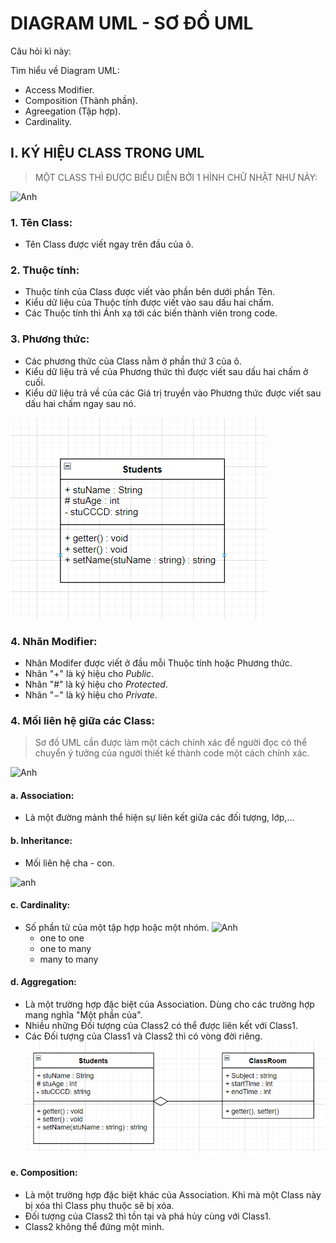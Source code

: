 # DIAGRAM UML - SƠ ĐỒ UML
Câu hỏi kì này:

Tìm hiểu về Diagram UML: 
- Access Modifier.
- Composition (Thành phần).
- Agreegation (Tập hợp).
- Cardinality.


## I. KÝ HIỆU CLASS TRONG UML

> MỘT CLASS THÌ ĐƯỢC BIỂU DIỄN BỞI 1 HÌNH CHỮ NHẬT NHƯ NÀY:

![Anh](https://cdn-images.visual-paradigm.com/guide/uml/uml-class-diagram-tutorial/02-class-notation.png)

### 1. Tên Class:
- Tên Class được viết ngay trên đầu của ô.
### 2. Thuộc tính:
- Thuộc tính của Class được viết vào phần bên dưới phần Tên.
- Kiểu dữ liệu của Thuộc tính được viết vào sau dấu hai chấm.
- Các Thuộc tính thì Ánh xạ tới các biến thành viên trong code.
### 3. Phương thức:
- Các phương thức của Class nằm ở phần thứ 3 của ô.
- Kiểu dữ liệu trả về của Phương thức thì được viết sau dấu hai chấm ở cuối.
- Kiểu dữ liệu trả về của các Giá trị truyền vào Phương thức được viết sau dấu hai chấm ngay sau nó.

![Anh](https://raw.githubusercontent.com/nickken253/ProPTIT-OOP/main/OOP%20-%20UML%20-%20ImageTest.png)
### 4. Nhãn Modifier:
- Nhãn Modifer được viết ở đầu mỗi Thuộc tính hoặc Phương thức.
- Nhãn "$+$" là ký hiệu cho $Public$.
- Nhãn "#" là ký hiệu cho $Protected$.
- Nhãn "$-$" là ký hiệu cho $Private$.

### 4. Mối liên hệ giữa các Class:
> Sơ đồ UML cần được làm một cách chính xác để người đọc có thể chuyển ý tưởng của người thiết kế thành code một cách chính xác.

![Anh](https://cdn-images.visual-paradigm.com/guide/uml/uml-class-diagram-tutorial/07-relationships-between-classes.png)
#### a. Association: 
- Là một đường mảnh thể hiện sự liên kết giữa các đối tượng, lớp,...
#### b. Inheritance: 
- Mối liên hệ cha - con.

![anh](https://cdn-images.visual-paradigm.com/guide/uml/uml-class-diagram-tutorial/09-inheritance-hierarchy-example.png)

#### c. Cardinality: 
- Số phần tử của một tập hợp hoặc một nhóm.
![Anh](https://cdn-images.visual-paradigm.com/guide/uml/uml-class-diagram-tutorial/11-associations-with-different-multiplicies.png)
  - one to one
  - one to many
  - many to many

#### d. Aggregation:
- Là một trường hợp đặc biệt của Association. Dùng cho các trường hợp mang nghĩa "Một phần của".
- Nhiều những Đối tượng của Class2 có thể được liên kết với Class1.
- Các Đối tượng của Class1 và Class2 thì có vòng đời riêng.
![Anh](https://raw.githubusercontent.com/nickken253/ProPTIT-OOP/main/OOP%20-%20UML%20-%20ImageTest2.png)

#### e. Composition:
- Là một trường hợp đặc biệt khác của Association. Khi mà một Class này bị xóa thì Class phụ thuộc sẽ bị xóa.
- Đối tượng của Class2 thì tồn tại và phá hủy cùng với Class1.
- Class2 không thể đứng một mình.